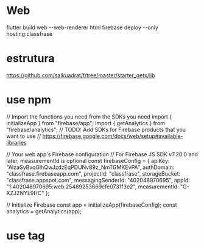 
# Web

flutter build web --web-renderer html
firebase deploy --only hosting:classfrase

# estrutura
https://github.com/salkuadrat/f/tree/master/starter_getx/lib


# use npm
// Import the functions you need from the SDKs you need
import { initializeApp } from "firebase/app";
import { getAnalytics } from "firebase/analytics";
// TODO: Add SDKs for Firebase products that you want to use
// https://firebase.google.com/docs/web/setup#available-libraries

// Your web app's Firebase configuration
// For Firebase JS SDK v7.20.0 and later, measurementId is optional
const firebaseConfig = {
  apiKey: "AIzaSyBvqGlhQwJzdzEqPDUNv89z_NmTGMKEvPA",
  authDomain: "classfrase.firebaseapp.com",
  projectId: "classfrase",
  storageBucket: "classfrase.appspot.com",
  messagingSenderId: "402048970695",
  appId: "1:402048970695:web:25489253669cfe0731f3e2",
  measurementId: "G-XZJZNYL9HC"
};

// Initialize Firebase
const app = initializeApp(firebaseConfig);
const analytics = getAnalytics(app);

# use tag
<script type="module">
  // Import the functions you need from the SDKs you need
  import { initializeApp } from "https://www.gstatic.com/firebasejs/9.1.1/firebase-app.js";
  import { getAnalytics } from "https://www.gstatic.com/firebasejs/9.1.1/firebase-analytics.js";
  // TODO: Add SDKs for Firebase products that you want to use
  // https://firebase.google.com/docs/web/setup#available-libraries

  // Your web app's Firebase configuration
  // For Firebase JS SDK v7.20.0 and later, measurementId is optional
  const firebaseConfig = {
    apiKey: "AIzaSyBvqGlhQwJzdzEqPDUNv89z_NmTGMKEvPA",
    authDomain: "classfrase.firebaseapp.com",
    projectId: "classfrase",
    storageBucket: "classfrase.appspot.com",
    messagingSenderId: "402048970695",
    appId: "1:402048970695:web:25489253669cfe0731f3e2",
    measurementId: "G-XZJZNYL9HC"
  };

  // Initialize Firebase
  const app = initializeApp(firebaseConfig);
  const analytics = getAnalytics(app);
</script>